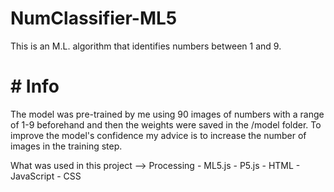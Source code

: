 # NumClassifier-ML5
This is an M.L. algorithm that identifies numbers between 1 and 9.

# # Info
The model was pre-trained by me using 90 images of numbers with a range of 1-9 beforehand and then the weights were saved in the /model folder.
To improve the model's confidence my advice is to increase the number of images in the training step.

What was used in this project -->  Processing - ML5.js - P5.js - HTML - JavaScript - CSS
